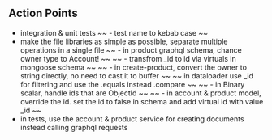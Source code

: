 ## Action Points

- integration & unit tests
  ~~ - test name to kebab case ~~
- make the file libraries as simple as possible, separate multiple operations in a single file
  ~~ - in product graphql schema, chance owner type to Account! ~~
  ~~ - transfrom \_id to id via virtuals in mongoose schema ~~
  ~~ - in create-product, convert the owner to string directly, no need to cast it to buffer ~~
  ~~ in dataloader use \_id for filtering and use the .equals instead .compare ~~
  ~~ - in Binary scalar, handle ids that are ObjectId ~~
  ~~ - in account & product model, override the id. set the id to false in schema and add virtual id with value \_id ~~
- in tests, use the account & product service for creating documents instead calling graphql requests
